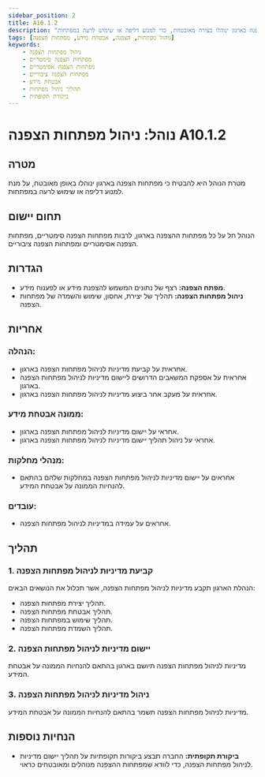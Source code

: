 ```yaml
---
sidebar_position: 2
title: A10.1.2
description: "נוהל המבטיח שמפתחות ההצפנה בארגון ינוהלו בצורה מאובטחת, כדי למנוע דליפה או שימוש לרעה במפתחות."
tags: [ניהול מפתחות, הצפנה, אבטחת מידע, מפתחות הצפנה]
keywords:
    - ניהול מפתחות הצפנה
    - מפתחות הצפנה סימטריים
    - מפתחות הצפנה אסימטריים
    - מפתחות הצפנה ציבוריים
    - אבטחת מידע
    - תהליך ניהול מפתחות
    - ביקורת תקופתית
---
```



# נוהל: ניהול מפתחות הצפנה A10.1.2

## מטרה
מטרת הנוהל היא להבטיח כי מפתחות הצפנה בארגון ינוהלו באופן מאובטח, על מנת למנוע דליפה או שימוש לרעה במפתחות.

## תחום יישום
הנוהל חל על כל מפתחות ההצפנה בארגון, לרבות מפתחות הצפנה סימטריים, מפתחות הצפנה אסימטריים ומפתחות הצפנה ציבוריים.

## הגדרות
- **מפתח הצפנה:** רצף של נתונים המשמש להצפנת מידע או לפענוח מידע.
- **ניהול מפתחות הצפנה:** תהליך של יצירת, אחסון, שימוש והשמדה של מפתחות הצפנה.

## אחריות
### הנהלה:
- אחראית על קביעת מדיניות לניהול מפתחות הצפנה בארגון.
- אחראית על אספקת המשאבים הדרושים ליישום מדיניות לניהול מפתחות הצפנה בארגון.
- אחראית על מעקב אחר ביצוע מדיניות לניהול מפתחות הצפנה בארגון.

### ממונה אבטחת מידע:
- אחראי על יישום מדיניות לניהול מפתחות הצפנה בארגון.
- אחראי על ניהול תהליך יישום מדיניות לניהול מפתחות הצפנה בארגון.

### מנהלי מחלקות:
- אחראים על יישום מדיניות לניהול מפתחות הצפנה במחלקות שלהם בהתאם להנחיות הממונה על אבטחת המידע.

### עובדים:
- אחראים על עמידה במדיניות לניהול מפתחות הצפנה.

## תהליך
### 1. קביעת מדיניות לניהול מפתחות הצפנה
הנהלת הארגון תקבע מדיניות לניהול מפתחות הצפנה, אשר תכלול את הנושאים הבאים:
- תהליך יצירת מפתחות הצפנה.
- תהליך אבטחת מפתחות הצפנה.
- תהליך שימוש במפתחות הצפנה.
- תהליך השמדת מפתחות הצפנה.

### 2. יישום מדיניות לניהול מפתחות הצפנה
מדיניות לניהול מפתחות הצפנה תיושם בארגון בהתאם להנחיות הממונה על אבטחת המידע.

### 3. ניהול מדיניות לניהול מפתחות הצפנה
מדיניות לניהול מפתחות הצפנה תשמר בהתאם להנחיות הממונה על אבטחת המידע.

## הנחיות נוספות
- **ביקורת תקופתית:** החברה תבצע ביקורות תקופתיות על תהליך יישום מדיניות לניהול מפתחות הצפנה, כדי לוודא שמפתחות ההצפנה מנוהלים ומאובטחים כראוי.